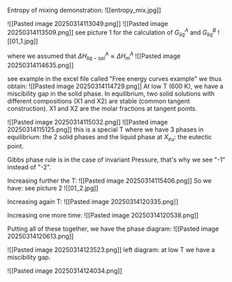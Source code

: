 Entropy of mixing demonstration:
![[entropy_mix.jpg]]

![[Pasted image 20250314113049.png]]
![[Pasted image 20250314113509.png]]
	see picture 1 for the calculation of $G_{liq}^A$ and $G_{liq}^B$ 
	![[01_1.jpg]]
	
where we assumed that $\Delta H^A_{liq-sol}\approx \Delta H^A_{m}$ 
	![[Pasted image 20250314114635.png]]
	 
see example in the excel file called "Free energy curves example"
we thus obtain:
![[Pasted image 20250314114729.png]]
At low T (600 K), we have a miscibility gap in the solid phase. In equilibrium, two solid solutions with different compositions (X1 and X2) are stable (common tangent construction). X1 and X2 are the molar fractions at tangent points.

![[Pasted image 20250314115032.png]]
![[Pasted image 20250314115125.png]]
this is a special T where we have 3 phases in equilibrium: the 2 solid phases and the liquid phase at $X_{eu}$: the eutectic point.

Gibbs phase rule is in the case of invariant Pressure, that's why we see "-1" instead of "-2".

Increasing further the T:
![[Pasted image 20250314115406.png]]
So we have:
see picture 2
![[01_2.jpg]]

Increasing again T:
![[Pasted image 20250314120335.png]]

Increasing one more time:
![[Pasted image 20250314120538.png]]

Putting all of these together, we have the phase diagram:
![[Pasted image 20250314120613.png]]

![[Pasted image 20250314123523.png]]
left diagram: at low T we have a miscibility gap.

![[Pasted image 20250314124034.png]]

